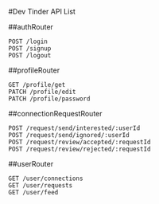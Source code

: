 #Dev Tinder API List

##authRouter

    POST /login
    POST /signup
    POST /logout

##profileRouter

    GET /profile/get
    PATCH /profile/edit
    PATCH /profile/password

##connectionRequestRouter

    POST /request/send/interested/:userId
    POST /request/send/ignored/:userId
    POST /request/review/accepted/:requestId
    POST /request/review/rejected/:requestId

##userRouter

    GET /user/connections
    GET /user/requests
    GET /user/feed
